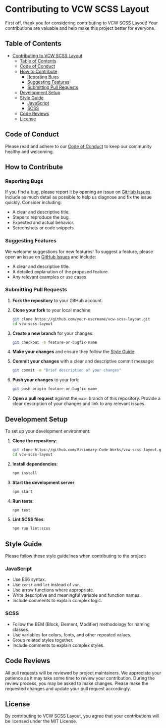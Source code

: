# Contributing to VCW SCSS Layout

First off, thank you for considering contributing to VCW SCSS Layout! Your contributions are valuable and help make this project better for everyone.

## Table of Contents

- [Contributing to VCW SCSS Layout](#contributing-to-vcw-scss-layout)
  - [Table of Contents](#table-of-contents)
  - [Code of Conduct](#code-of-conduct)
  - [How to Contribute](#how-to-contribute)
    - [Reporting Bugs](#reporting-bugs)
    - [Suggesting Features](#suggesting-features)
    - [Submitting Pull Requests](#submitting-pull-requests)
  - [Development Setup](#development-setup)
  - [Style Guide](#style-guide)
    - [JavaScript](#javascript)
    - [SCSS](#scss)
  - [Code Reviews](#code-reviews)
  - [License](#license)

## Code of Conduct

Please read and adhere to our [Code of Conduct](CODE_OF_CONDUCT.md) to keep our community healthy and welcoming.

## How to Contribute

### Reporting Bugs

If you find a bug, please report it by opening an issue on [GitHub Issues](https://github.com/Visionary-Code-Works/vcw-scss-layout/issues). Include as much detail as possible to help us diagnose and fix the issue quickly. Consider including:

- A clear and descriptive title.
- Steps to reproduce the bug.
- Expected and actual behavior.
- Screenshots or code snippets.

### Suggesting Features

We welcome suggestions for new features! To suggest a feature, please open an issue on [GitHub Issues](https://github.com/Visionary-Code-Works/vcw-scss-layout/issues) and include:

- A clear and descriptive title.
- A detailed explanation of the proposed feature.
- Any relevant examples or use cases.

### Submitting Pull Requests

1. **Fork the repository** to your GitHub account.
2. **Clone your fork** to your local machine:

    ```sh
    git clone https://github.com/your-username/vcw-scss-layout.git
    cd vcw-scss-layout
    ```

3. **Create a new branch** for your changes:

    ```sh
    git checkout -b feature-or-bugfix-name
    ```

4. **Make your changes** and ensure they follow the [Style Guide](#style-guide).
5. **Commit your changes** with a clear and descriptive commit message:

    ```sh
    git commit -m "Brief description of your changes"
    ```

6. **Push your changes** to your fork:

    ```sh
    git push origin feature-or-bugfix-name
    ```

7. **Open a pull request** against the `main` branch of this repository. Provide a clear description of your changes and link to any relevant issues.

## Development Setup

To set up your development environment:

1. **Clone the repository**:

    ```sh
    git clone https://github.com/Visionary-Code-Works/vcw-scss-layout.git
    cd vcw-scss-layout
    ```

2. **Install dependencies**:

    ```sh
    npm install
    ```

3. **Start the development server**:

    ```sh
    npm start
    ```

4. **Run tests**:

    ```sh
    npm test
    ```

5. **Lint SCSS files**:

    ```sh
    npm run lint:scss
    ```

## Style Guide

Please follow these style guidelines when contributing to the project:

### JavaScript

- Use ES6 syntax.
- Use `const` and `let` instead of `var`.
- Use arrow functions where appropriate.
- Write descriptive and meaningful variable and function names.
- Include comments to explain complex logic.

### SCSS

- Follow the BEM (Block, Element, Modifier) methodology for naming classes.
- Use variables for colors, fonts, and other repeated values.
- Group related styles together.
- Include comments to explain complex styles.

## Code Reviews

All pull requests will be reviewed by project maintainers. We appreciate your patience as it may take some time to review your contribution. During the review process, you may be asked to make changes. Please make the requested changes and update your pull request accordingly.

## License

By contributing to VCW SCSS Layout, you agree that your contributions will be licensed under the MIT License.
